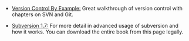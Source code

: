 
* [Version Control By Example:](http://www.ericsink.com/vcbe/html/index.html)
    Great walkthrough of version control with chapters on SVN and Git.

* [Subversion 1.7:](http://svnbook.red-bean.com/)
    For more detail in advanced usage of subversion and how it works.
    You can download the entire book from this page legally.
